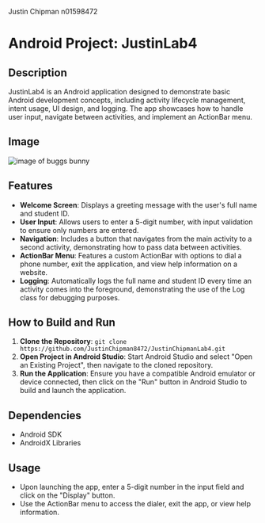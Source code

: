 Justin Chipman n01598472
# Android Project: JustinLab4

## Description

JustinLab4 is an Android application designed to demonstrate basic Android development concepts, including activity lifecycle management, intent usage, UI design, and logging. The app showcases how to handle user input, navigate between activities, and implement an ActionBar menu.

## Image

![image of buggs bunny](https://daily.jstor.org/wp-content/uploads/2022/07/bugs_bunny_scholarship_is_a_wascally_wesearch_wabbit_hole_1050x700.jpg)

## Features

- **Welcome Screen**: Displays a greeting message with the user's full name and student ID.
- **User Input**: Allows users to enter a 5-digit number, with input validation to ensure only numbers are entered.
- **Navigation**: Includes a button that navigates from the main activity to a second activity, demonstrating how to pass data between activities.
- **ActionBar Menu**: Features a custom ActionBar with options to dial a phone number, exit the application, and view help information on a website.
- **Logging**: Automatically logs the full name and student ID every time an activity comes into the foreground, demonstrating the use of the Log class for debugging purposes.

## How to Build and Run

1. **Clone the Repository**: `git clone https://github.com/JustinChipman8472/JustinChipmanLab4.git`
2. **Open Project in Android Studio**: Start Android Studio and select "Open an Existing Project", then navigate to the cloned repository.
3. **Run the Application**: Ensure you have a compatible Android emulator or device connected, then click on the "Run" button in Android Studio to build and launch the application.

## Dependencies

- Android SDK
- AndroidX Libraries

## Usage

- Upon launching the app, enter a 5-digit number in the input field and click on the "Display" button.
- Use the ActionBar menu to access the dialer, exit the app, or view help information.

